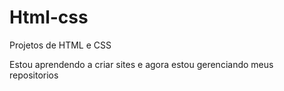 # Html-css
 Projetos de HTML e CSS

 Estou aprendendo a criar sites e agora estou gerenciando meus repositorios 
